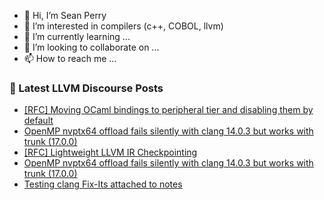 - 👋 Hi, I’m Sean Perry
- 👀 I’m interested in compilers (c++, COBOL, llvm)
- 🌱 I’m currently learning ...
- 💞️ I’m looking to collaborate on ...
- 📫 How to reach me ...

<!---
s66perry/s66perry is a ✨ special ✨ repository because its `README.md` (this file) appears on your GitHub profile.
You can click the Preview link to take a look at your changes.
--->
### 📕 Latest LLVM Discourse Posts

<!-- DISCOURSE-LLVM:START -->
- [[RFC] Moving OCaml bindings to peripheral tier and disabling them by default](https://discourse.llvm.org/t/rfc-moving-ocaml-bindings-to-peripheral-tier-and-disabling-them-by-default/68290#post_9)
- [OpenMP nvptx64 offload fails silently with clang 14.0.3 but works with trunk &lpar;17.0.0&rpar;](https://discourse.llvm.org/t/openmp-nvptx64-offload-fails-silently-with-clang-14-0-3-but-works-with-trunk-17-0-0/68517#post_2)
- [[RFC] Lightweight LLVM IR Checkpointing](https://discourse.llvm.org/t/rfc-lightweight-llvm-ir-checkpointing/68446#post_19)
- [OpenMP nvptx64 offload fails silently with clang 14.0.3 but works with trunk &lpar;17.0.0&rpar;](https://discourse.llvm.org/t/openmp-nvptx64-offload-fails-silently-with-clang-14-0-3-but-works-with-trunk-17-0-0/68517#post_1)
- [Testing clang Fix-Its attached to notes](https://discourse.llvm.org/t/testing-clang-fix-its-attached-to-notes/68317#post_6)
<!-- DISCOURSE-LLVM:END -->
